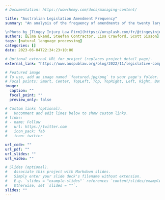 ```yaml
---
# Documentation: https://wowchemy.com/docs/managing-content/

title: "Australian Legislation Amendment Frequency"
summary: "An analysis of the frequency of amendments of the twenty largest Federal legislative bills since their inception. This project involved the automated acquisition of the documents and natural language processing of nearly twelve gigabytes of text data. The project was led by [A/Prof Lisa Crawford](https://www.sydney.edu.au/law/about/our-people/academic-staff/l-crawford.html) of the Law School, University of Sydney.

\nPhoto by [Tingey Injury Law Firm](https://unsplash.com/fr/@tingeyinjurylawfirm) on [Unsplash](https://unsplash.com/photos/veNb0DDegzEUnsplash)"
authors: [Elma Ekand, Steefan Contractor, Lisa Crawford, Scott Sisson]
tags: [natural language processing]
categories: []
date: 2023-06-04T22:34:23+10:00

# Optional external URL for project (replaces project detail page).
external_link: "https://www.auspublaw.org/blog/2022/11/legislative-complexity-what-is-it-how-do-we-measure-it-and-why-does-it-matter"

# Featured image
# To use, add an image named `featured.jpg/png` to your page's folder.
# Focal points: Smart, Center, TopLeft, Top, TopRight, Left, Right, BottomLeft, Bottom, BottomRight.
image:
  caption: ""
  focal_point: ""
  preview_only: false

# Custom links (optional).
#   Uncomment and edit lines below to show custom links.
# links:
# - name: Follow
#   url: https://twitter.com
#   icon_pack: fab
#   icon: twitter

url_code: ""
url_pdf: ""
url_slides: ""
url_video: ""

# Slides (optional).
#   Associate this project with Markdown slides.
#   Simply enter your slide deck's filename without extension.
#   E.g. `slides = "example-slides"` references `content/slides/example-slides.md`.
#   Otherwise, set `slides = ""`.
slides: ""
---
```

